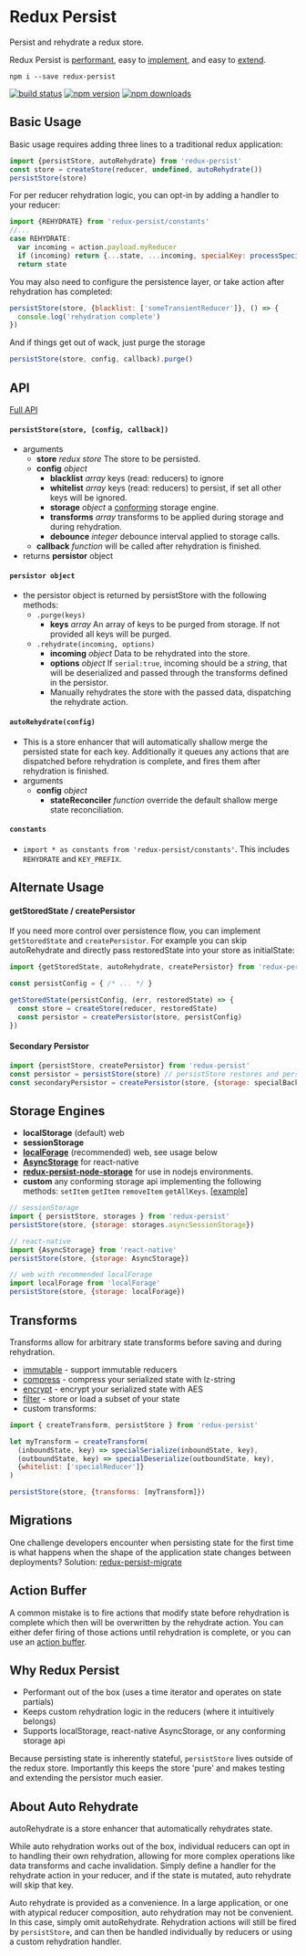 # Redux Persist
Persist and rehydrate a redux store.

Redux Persist is [performant](#why-redux-persist), easy to [implement](#basic-usage), and easy to [extend](./docs/ecosystem.md).

`npm i --save redux-persist`

[![build status](https://img.shields.io/travis/rt2zz/redux-persist/master.svg?style=flat-square)](https://travis-ci.org/rt2zz/redux-persist)
[![npm version](https://img.shields.io/npm/v/redux-persist.svg?style=flat-square)](https://www.npmjs.com/package/redux-persist)
[![npm downloads](https://img.shields.io/npm/dm/redux-persist.svg?style=flat-square)](https://www.npmjs.com/package/redux-persist)

## Basic Usage
Basic usage requires adding three lines to a traditional redux application:
```js
import {persistStore, autoRehydrate} from 'redux-persist'
const store = createStore(reducer, undefined, autoRehydrate())
persistStore(store)
```
For per reducer rehydration logic, you can opt-in by adding a handler to your reducer:
```js
import {REHYDRATE} from 'redux-persist/constants'
//...
case REHYDRATE:
  var incoming = action.payload.myReducer
  if (incoming) return {...state, ...incoming, specialKey: processSpecial(incoming.specialKey)}
  return state
```
You may also need to configure the persistence layer, or take action after rehydration has completed:
```js
persistStore(store, {blacklist: ['someTransientReducer']}, () => {
  console.log('rehydration complete')
})
```
And if things get out of wack, just purge the storage
```js
persistStore(store, config, callback).purge()
```

## API
[Full API](./docs/api.md)
#### `persistStore(store, [config, callback])`
  - arguments
    - **store** *redux store* The store to be persisted.
    - **config** *object*
      - **blacklist** *array* keys (read: reducers) to ignore
      - **whitelist** *array* keys (read: reducers) to persist, if set all other keys will be ignored.
      - **storage** *object* a [conforming](https://github.com/rt2zz/redux-persist#storage-backends) storage engine.
      - **transforms** *array* transforms to be applied during storage and during rehydration.
      - **debounce** *integer* debounce interval applied to storage calls.
    - **callback** *function* will be called after rehydration is finished.
  - returns **persistor** object

#### `persistor object`
  - the persistor object is returned by persistStore with the following methods:
    - `.purge(keys)`
      - **keys** *array* An array of keys to be purged from storage. If not provided all keys will be purged.
    - `.rehydrate(incoming, options)`
      - **incoming** *object* Data to be rehydrated into the store.
      - **options** *object* If `serial:true`, incoming should be a *string*, that will be deserialized and passed through the transforms defined in the persistor.
      - Manually rehydrates the store with the passed data, dispatching the rehydrate action.

#### `autoRehydrate(config)`
  - This is a store enhancer that will automatically shallow merge the persisted state for each key. Additionally it queues any actions that are dispatched before rehydration is complete, and fires them after rehydration is finished.
  - arguments
    - **config** *object*
      - **stateReconciler** *function* override the default shallow merge state reconciliation.

#### `constants`
  - `import * as constants from 'redux-persist/constants'`. This includes `REHYDRATE` and `KEY_PREFIX`.

## Alternate Usage
#### getStoredState / createPersistor
If you need more control over persistence flow, you can implement `getStoredState` and `createPersistor`. For example you can skip autoRehydrate and directly pass restoredState into your store as initialState:

```js
import {getStoredState, autoRehydrate, createPersistor} from 'redux-persist'

const persistConfig = { /* ... */ }

getStoredState(persistConfig, (err, restoredState) => {
  const store = createStore(reducer, restoredState)
  const persistor = createPersistor(store, persistConfig)
})
```

#### Secondary Persistor
```js
import {persistStore, createPersistor} from 'redux-persist'
const persistor = persistStore(store) // persistStore restores and persists
const secondaryPersistor = createPersistor(store, {storage: specialBackupStorage}) // createPersistor only persists
```

## Storage Engines
- **localStorage** (default) web
- **sessionStorage**
- **[localForage](https://github.com/mozilla/localForage)** (recommended) web, see usage below
- **[AsyncStorage](http://facebook.github.io/react-native/docs/asyncstorage.html#content)** for react-native
- **[redux-persist-node-storage](https://github.com/pellejacobs/redux-persist-node-storage)** for use in nodejs environments.
- **custom** any conforming storage api implementing the following methods: `setItem` `getItem` `removeItem` `getAllKeys`. [[example](https://github.com/facebook/react-native/blob/master/Libraries/Storage/AsyncStorage.js)]

```js
// sessionStorage
import { persistStore, storages } from 'redux-persist'
persistStore(store, {storage: storages.asyncSessionStorage})

// react-native
import {AsyncStorage} from 'react-native'
persistStore(store, {storage: AsyncStorage})

// web with recommended localForage
import localForage from 'localForage'
persistStore(store, {storage: localForage})

```

## Transforms
Transforms allow for arbitrary state transforms before saving and during rehydration.
- [immutable](https://github.com/rt2zz/redux-persist-transform-immutable) - support immutable reducers
- [compress](https://github.com/rt2zz/redux-persist-transform-compress) - compress your serialized state with lz-string
- [encrypt](https://github.com/maxdeviant/redux-persist-transform-encrypt) - encrypt your serialized state with AES
- [filter](https://github.com/edy/redux-persist-transform-filter) - store or load a subset of your state
- custom transforms:
```js
import { createTransform, persistStore } from 'redux-persist'

let myTransform = createTransform(
  (inboundState, key) => specialSerialize(inboundState, key),
  (outboundState, key) => specialDeserialize(outboundState, key),
  {whitelist: ['specialReducer']}
)

persistStore(store, {transforms: [myTransform]})
```

## Migrations
One challenge developers encounter when persisting state for the first time is what happens when the shape of the application state changes between deployments? Solution: [redux-persist-migrate](https://github.com/wildlifela/redux-persist-migrate)

## Action Buffer
A common mistake is to fire actions that modify state before rehydration is complete which then will be overwritten by the rehydrate action. You can either defer firing of those actions until rehydration is complete, or you can use an [action buffer](https://github.com/rt2zz/redux-action-buffer/blob/master/README.md#redux-persist-example).

## Why Redux Persist

* Performant out of the box (uses a time iterator and operates on state partials)
* Keeps custom rehydration logic in the reducers (where it intuitively belongs)
* Supports localStorage, react-native AsyncStorage, or any conforming storage api

Because persisting state is inherently stateful, `persistStore` lives outside of the redux store. Importantly this keeps the store 'pure' and makes testing and extending the persistor much easier.

## About Auto Rehydrate
autoRehydrate is a store enhancer that automatically rehydrates state.

While auto rehydration works out of the box, individual reducers can opt in to handling their own rehydration, allowing for more complex operations like data transforms and cache invalidation. Simply define a handler for the rehydrate action in your reducer, and if the state is mutated, auto rehydrate will skip that key.

Auto rehydrate is provided as a convenience. In a large application, or one with atypical reducer composition, auto rehydration may not be convenient. In this case, simply omit autoRehydrate. Rehydration actions will still be fired by `persistStore`, and can then be handled individually by reducers or using a custom rehydration handler.
